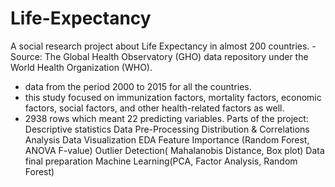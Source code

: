 # Life-Expectancy
A social research project about Life Expectancy in almost 200 countries.
-Source: The Global Health Observatory (GHO) data repository under the World Health Organization (WHO).
- data from the period 2000 to 2015 for all the countries.
- this study focused on immunization factors, mortality factors, economic factors, social factors, and other health-related factors as well.
- 2938 rows which meant 22 predicting variables.
Parts of the project:
Descriptive statistics
Data Pre-Processing
Distribution & Correlations Analysis
Data Visualization
EDA
Feature Importance (Random Forest, ANOVA F-value)
Outlier Detection( Mahalanobis Distance, Box plot)
Data final preparation
Machine Learning(PCA, Factor Analysis, Random Forest)
